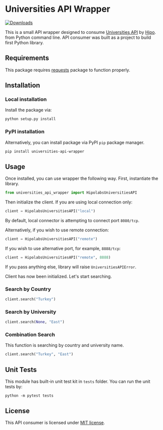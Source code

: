 # Universities API Wrapper
[![Downloads](https://static.pepy.tech/badge/universities-api-wrapper)](https://pepy.tech/project/universities-api-wrapper)

This is a small API wrapper designed to consume [Universities API](https://github.com/Hipo/university-domains-list-api) by [Hipo](http://hipolabs.com/). from Python command line. API consumer was built as a project to build first Python library.

## Requirements

This package requires [requests](https://pypi.org/project/requests/) package to function properly.

## Installation

### Local installation

Install the package via:

```bash
python setup.py install
```

### PyPI installation

Alternatively, you can install package via PyPI `pip` package manager.

```bash
pip install universities-api-wrapper
```

## Usage

Once installed, you can use wrapper the following way. First, instantiate the library.

```python
from universities_api_wrapper import HipolabsUniversitiesAPI
```

Then initialize the client. If you are using local connection only:

```python
client = HipolabsUniversitiesAPI("local")
```

By default, local connector is attempting to connect port `8080/tcp`.

Alternatively, if you wish to use remote connection:

```python
client = HipolabsUniversitiesAPI("remote")
```

If you wish to use alternative port, for example, `8888/tcp`:

```python
client = HipolabsUniversitiesAPI("remote", 8888)
```

If you pass anything else, library will raise `UniversitiesAPIError`.

Client has now been initialized. Let's start searching.

### Search by Country

```python
client.search("Turkey")
```

### Search by University

```python
client.search(None, "East")
```

### Combination Search

This function is searching by country and university name.

```python
client.search("Turkey", "East")
```

## Unit Tests

This module has built-in unit test kit in `tests` folder. You can run the unit tests by:

```
python -m pytest tests
```

## License

This API consumer is licensed under [MIT license](https://opensource.org/license/mit/).
